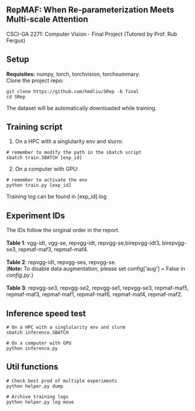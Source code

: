 ## RepMAF: When Re-parameterization Meets Multi-scale Attention

CSCI-GA 2271: Computer Vision - Final Project (Tutored by Prof. Rub Fergus)

## Setup
**Requisites:** numpy, torch, torchvision, torchsummary. \
Clone the project repo:
```
git clone https://github.com/hmdliu/SRep -b final
cd SRep
```
The dataset will be automatically downloaded while training.

## Training script
1) On a HPC with a singlularity env and slurm:
```
# remember to modify the path in the sbatch script
sbatch train.SBATCH [exp_id]
```
2) On a computer with GPU:
```
# remember to activate the env
python train.py [exp_id]
```
Training log can be found in \[exp_id\].log

## Experiment IDs
The IDs follow the original order in the report. \
\
**Table 1**: vgg-idt, vgg-se, repvgg-idt, repvgg-se,birepvgg-idt3, birepvgg-se3, repmaf-maf3, repmaf-maf4. \
\
**Table 2**: repvgg-idt, repvgg-ses, repvgg-se. \
(**Note:** To disable data augmentation, please set config\['aug'\] = False in *config.py*.) \
\
**Table 3**: repvgg-se3, repvgg-se2, repvgg-se1, repvgg-se3, repmaf-maf5, repmaf-maf3, repmaf-maf1, repmaf-maf6, repmaf-maf4, repmaf-maf2. 

## Inference speed test
```
# On a HPC with a singlularity env and slurm
sbatch inference.SBATCH

# On a computer with GPU
python inference.py
```

## Util functions
```
# Check best pred of multiple experiments
python helper.py dump

# Archive training logs
python helper.py log move
```